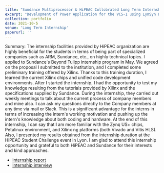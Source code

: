 ```yaml
---
title: "Sundance Multiprocessor & HiPEAC Collobrated Long Term Internship"
excerpt: "Development of Power Application for the VCS-1 using LynSyn Lite @ Sundance Multiprocessor Technology"
collection: portfolio
date: 2021-10-5
venue: 'Long Term Internship'
paperurl: ''
---
```


Summary: The internship facilities provided by HiPEAC organization are highly beneficial for the students in terms of being part of specialized companies such as ARM, Sundance, etc., on highly technical topics. I applied to Sundance's Beyond Tulipp internship program in May. We agreed on the proposal I submitted to the institution, and I completed some preliminary training offered by Xilinx. Thanks to this training duration, I learned the current Xilinx chips and unified code development environments. After I started the internship, I had the opportunity to test my knowledge resulting from the tutorials provided by Xilinx and the specifications supplied by Sundance. During the internship, they carried out weekly meetings to talk about the current process of company members and mine also. I can ask my questions directly to the Company members at any time via mail or Slack. This is a significant advantage for the interns in terms of increasing the intern's working motivation and pushing up the intern's knowledge about both coding and hardware. At the end of this internship, I can say that I am more familiar with the Zynq US+ chips, Petalinux environment, and Xilinx ng platforms (both Vivado and Vitis HLS). Also, I presented my results obtained from the internship duration at the HiPEAC Student Challenge event in Lyon. I am glad to attend this internship opportunity and grateful to both HiPEAC and Sundance for their interests and kind approaches.


- [Internship report](https://www.sundance.com/hipeac-internship-report-2021/)
- [Internship interview](https://www.hipeac.net/news/6978/internship-interview-burak-topcu-on-deepening-his-xilinx-knowledge-at-sundance/)


